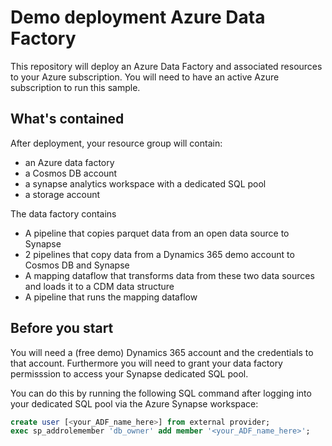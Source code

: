 # Demo deployment Azure Data Factory

This repository will deploy an Azure Data Factory and associated resources to your Azure subscription. You will need to have an active Azure subscription to run this sample. 

## What's contained

After deployment, your resource group will contain: 

* an Azure data factory 
* a Cosmos DB account
* a synapse analytics workspace with a dedicated SQL pool
* a storage account

The data factory contains 

* A pipeline that copies parquet data from an open data source to Synapse 
* 2 pipelines that copy data from a Dynamics 365 demo account to Cosmos DB and Synapse
* A mapping dataflow that transforms data from these two data sources and loads it to a CDM data structure
* A pipeline that runs the mapping dataflow

## Before you start

You will need a (free demo) Dynamics 365 account and the credentials to that account. Furthermore you will need to grant your data factory permisssion to access your Synapse dedicated SQL pool. 

You can do this by running the following SQL command after logging into your dedicated SQL pool via the Azure Synapse workspace:

```sql
create user [<your_ADF_name_here>] from external provider;
exec sp_addrolemember 'db_owner' add member '<your_ADF_name_here>';
```